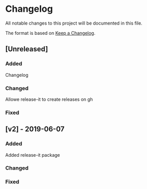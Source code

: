# Changelog

All notable changes to this project will be documented in this file.

The format is based on [Keep a Changelog](https://keepachangelog.com/en/1.0.0/).

## [Unreleased]

### Added
Changelog

### Changed
Allowe release-it to create releases on gh

### Fixed

## [v2] - 2019-06-07

### Added
Added release-it package

### Changed

### Fixed
